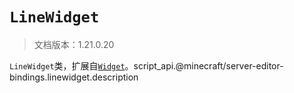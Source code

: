# `LineWidget`

> 文档版本：1.21.0.20

`LineWidget`类，扩展自[`Widget`](./widget.md)。script_api.@minecraft/server-editor-bindings.linewidget.description
